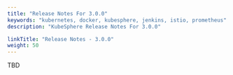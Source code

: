 ```yaml
---
title: "Release Notes For 3.0.0"
keywords: "kubernetes, docker, kubesphere, jenkins, istio, prometheus"
description: "KubeSphere Release Notes For 3.0.0"

linkTitle: "Release Notes - 3.0.0"
weight: 50
---
```


TBD
